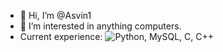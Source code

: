 - 👋 Hi, I’m @Asvin1
- 👀 I’m interested in anything computers.
- Current experience: ![Python](https://img.shields.io/badge/python-3670A0?style=for-the-badge&logo=python&logoColor=ffdd54), MySQL, C, C++

<!---
Asvin1/Asvin1 is a ✨ special ✨ repository because its `README.md` (this file) appears on your GitHub profile.
You can click the Preview link to take a look at your changes.
--->
